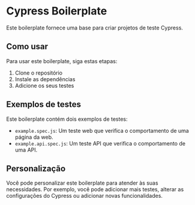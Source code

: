 # Cypress Boilerplate

Este boilerplate fornece uma base para criar projetos de teste Cypress.

## Como usar

Para usar este boilerplate, siga estas etapas:

1. Clone o repositório
2. Instale as dependências
3. Adicione os seus testes

## Exemplos de testes

Este boilerplate contém dois exemplos de testes:

* `example.spec.js`: Um teste web que verifica o comportamento de uma página da web.
* `example.api.spec.js`: Um teste API que verifica o comportamento de uma API.

## Personalização

Você pode personalizar este boilerplate para atender às suas necessidades. Por exemplo, você pode adicionar mais testes, alterar as configurações do Cypress ou adicionar novas funcionalidades.

